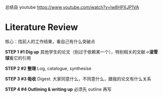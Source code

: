 总结自 youtube
https://www.youtube.com/watch?v=lw8HPXJP1VA

# Literature Review

核心：找前人的工作结果，看自己有什么突破点

**STEP 1 #1 Dig up**
其他学生的论文（别过于依赖某一个），特别相关的文献->**滚雪球**看它的引用

**STEP 2 #2 整理**
Log, catalogue, synthesise

**STEP 3 #3 吸收**
Digest.
大家同意什么，不同意什么，跟我的论文有什么关系

**STEP 4 #4 Outlining & writing up**
必须先 outline 再写
